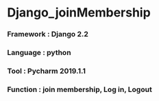 # Django_joinMembership
### Framework : Django 2.2
### Language : python 
### Tool : Pycharm 2019.1.1
### Function : join membership, Log in, Logout 
